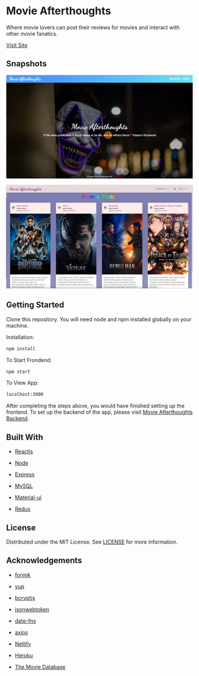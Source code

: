 # Movie Afterthoughts

Where movie lovers can post their reviews for movies and interact with other movie fanatics.

[Visit Site](https://movieafterthoughts.me "Movie Afterthoughts")

## Snapshots

![Landing Page 1](src/readmeImg/Landing1.png)

![Landing Page 2](src/readmeImg/Landing2.png)

## Getting Started

Clone this repository. You will need node and npm installed globally on your machine.

Installation:

```bash
npm install
```

To Start Frondend:

```bash
npm start
```

To View App:

```bash
localhost:3000
```

After completing the steps above, you would have finished setting up the frontend. To set up the backend of the app, please visit [Movie Afterthoughts Backend](https://github.com/danny1233211/moviesAfterthoughtsBackEnd).

## Built With

- [Reactjs](https://reactjs.org/ "Reactjs")

- [Node](https://nodejs.org/ "Node")

- [Express](https://expressjs.com/ "Express")

- [MySQL](https://www.mysql.com/ "MySQL")
- [Material-ui](https://material-ui.com/ "Material-ui")

- [Redux](https://redux.js.org/ "Redux")

## License

Distributed under the MIT License. See [LICENSE](https://github.com/danny1233211/moviesAfterthoughtsFrontEnd/blob/main/LICENSE.md) for more information.

## Acknowledgements

- [formik](https://formik.org/ "formik")

- [yup](https://www.npmjs.com/package/yup "yup")
- [bcryptjs](https://www.npmjs.com/package/bcryptjs "bcryptjs")

- [jsonwebtoken](https://www.npmjs.com/package/jsonwebtoken "jsonwebtoken")
- [date-fns](https://www.npmjs.com/package/date-fns "date-fns")

- [axios](https://www.npmjs.com/package/axios "axios")

- [Netlify](https://www.netlify.com/ "Netlify")

- [Heroku](https://www.heroku.com/ "Heroku")

- [The Movie Database](https://developers.themoviedb.org/3/getting-started/introduction "The Movie Database")
